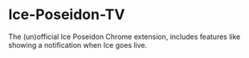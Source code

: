 # Ice-Poseidon-TV
The (un)official Ice Poseidon Chrome extension, includes features like showing a notification when Ice goes live.
